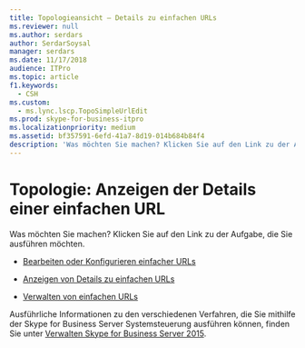 ```yaml
---
title: Topologieansicht – Details zu einfachen URLs
ms.reviewer: null
ms.author: serdars
author: SerdarSoysal
manager: serdars
ms.date: 11/17/2018
audience: ITPro
ms.topic: article
f1.keywords:
  - CSH
ms.custom:
  - ms.lync.lscp.TopoSimpleUrlEdit
ms.prod: skype-for-business-itpro
ms.localizationpriority: medium
ms.assetid: bf357591-6efd-41a7-8d19-014b684b84f4
description: 'Was möchten Sie machen? Klicken Sie auf den Link zu der Aufgabe, die Sie ausführen möchten.'
---
```


# <a name="topology-view-simple-url-detail"></a>Topologie: Anzeigen der Details einer einfachen URL

Was möchten Sie machen? Klicken Sie auf den Link zu der Aufgabe, die Sie ausführen möchten.

- [Bearbeiten oder Konfigurieren einfacher URLs](/previous-versions/office/lync-server-2013/lync-server-2013-edit-or-configure-simple-urls)

- [Anzeigen von Details zu einfachen URLs](/previous-versions/office/lync-server-2013/lync-server-2013-view-simple-url-details)

- [Verwalten von einfachen URLs](/previous-versions/office/lync-server-2013/lync-server-2013-managing-simple-urls)

Ausführliche Informationen zu den verschiedenen Verfahren, die Sie mithilfe der Skype for Business Server Systemsteuerung ausführen können, finden Sie unter [Verwalten Skype for Business Server 2015](../../manage/manage.md).